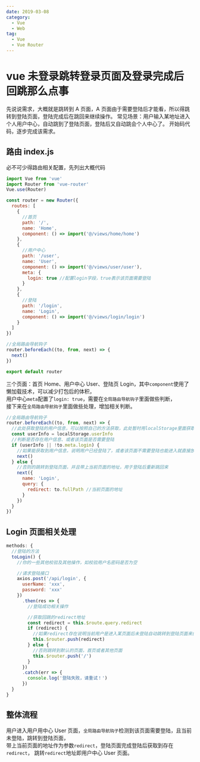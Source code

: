 ```yaml
---
date: 2019-03-08
category:
  - Vue
  - Web
tag:
  - Vue
  - Vue Router
---
```


# vue 未登录跳转登录页面及登录完成后回跳那么点事

先说说需求，大概就是跳转到 A 页面，A 页面由于需要登陆后才能看，所以得跳转到登陆页面，登陆完成后在跳回来继续操作。 常见场景：用户输入某地址进入个人用户中心，自动跳到了登陆页面，登陆后又自动跳会个人中心了。 开始码代码，逐步完成该需求。

<!-- more -->

## 路由 index.js

必不可少得路由相关配置，先列出大概代码

```javascript
import Vue from 'vue'
import Router from 'vue-router'
Vue.use(Router)

const router = new Router({
  routes: [
    {
      //首页
      path: '/',
      name: 'Home',
      component: () => import('@/views/home/home')
    },
    {
      //用户中心
      path: '/user',
      name: 'User',
      component: () => import('@/views/user/user'),
      meta: {
        login: true //配置login字段，true表示该页面需要登陆
      }
    },
    {
      //登陆
      path: '/login',
      name: 'Login',
      component: () => import('@/views/login/login')
    }
  ]
})

//全局路由导航钩子
router.beforeEach((to, from, next) => {
  next()
})

export default router
```

三个页面：首页 Home、用户中心 User、登陆页 Login，其中`component`使用了懒加载技术，可以减少打包后的体积，  
用户中心`meta`配置了`login: true`，需要在`全局路由导航钩子`里面做些判断，  
接下来在`全局路由导航钩子`里面做些处理，增加相关判断。

```javascript
//全局路由导航钩子
router.beforeEach((to, from, next) => {
  //此处获取登陆的用户信息，可以按照自己的方法获取，此处暂时用localStorage里面获取
  const userInfo = localStorage.userInfo
  //判断是否存在用户信息、或者该页面是否需要登陆
  if (userInfo || !to.meta.login) {
    //如果能获取到用户信息，说明用户已经登陆了，或者该页面不需要登陆也能进入就直接放行进入该页面
    next()
  } else {
    //否则的跳转到登陆页面，并且带上当前页面的地址，用于登陆后重新跳回来
    next({
      name: 'Login',
      query: {
        redirect: to.fullPath //当前页面的地址
      }
    })
  }
})
```

## Login 页面相关处理

```javascript
methods: {
  //登陆的方法
  toLogin() {
    //你的一些其他校验及其他操作，如校验用户名密码是否为空

    //请求登陆接口
    axios.post('/api/login', {
      userName: 'xxx',
      password: 'xxx'
    })
      .then(res => {
        //登陆成功相关操作

        //获取回跳的redirect地址
        const redirect = this.$route.query.redirect
        if (redirect) {
          //如果redirect存在说明当前用户是进入某页面后未登陆自动跳转到登陆页面来的，所以登陆完成后得再次回跳到该地址
          this.$router.push(redirect)
        } else {
          //否则跳转到默认的页面，首页或者其他页面
          this.$router.push('/')
        }
      })
      .catch(err => {
        console.log('登陆失败，请重试！')
      })
  }
}
```

## 整体流程

用户进入用户用中心 User 页面，`全局路由导航钩子`检测到该页面需要登陆，且当前未登陆，跳转到登陆页面，  
带上当前页面的地址作为参数`redirect`，登陆页面完成登陆后获取到存在`redirect`， 跳转`redirect`地址即用户中心 User 页面。
